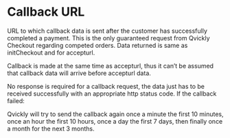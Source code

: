 # Callback URL

URL to which callback data is sent after the customer has successfully completed a payment. This is the only guaranteed request from Qvickly Checkout regarding competed orders. Data returned is same as initCheckout and for accepturl.

Callback is made at the same time as accepturl, thus it can’t be assumed that callback data will arrive before accepturl data.

No response is required for a callback request, the data just has to be received successfully with an appropriate http status code. If the callback failed:

Qvickly will try to send the callback again once a minute the first 10 minutes, once an hour the first 10 hours, once a day the first 7 days, then finally once a month for the next 3 months.